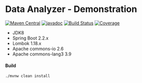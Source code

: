 # Data Analyzer - Demonstration

[![Maven Central](https://maven-badges.herokuapp.com/maven-central/org.frekele.demo/data-analyzer-demo/badge.svg?dt=05-01-2020)](https://maven-badges.herokuapp.com/maven-central/org.frekele.demo/data-analyzer-demo)
[![javadoc](https://javadoc.io/badge2/org.frekele.demo/data-analyzer-demo/javadoc.svg?dt=05-01-2020)](https://javadoc.io/doc/org.frekele.demo/data-analyzer-demo)
[![Build Status](https://travis-ci.org/frekele/data-analyzer-demo.svg?branch=master)](https://travis-ci.org/frekele/data-analyzer-demo)
[![Coverage](https://codecov.io/gh/frekele/data-analyzer-demo/branch/master/graph/badge.svg)](https://codecov.io/gh/frekele/data-analyzer-demo)


- JDK8
- Spring Boot 2.2.x
- Lombok 1.18.x
- Apache commons-io 2.6
- Apache commons-lang3 3.9


#### Build
```
./mvnw clean install
```
